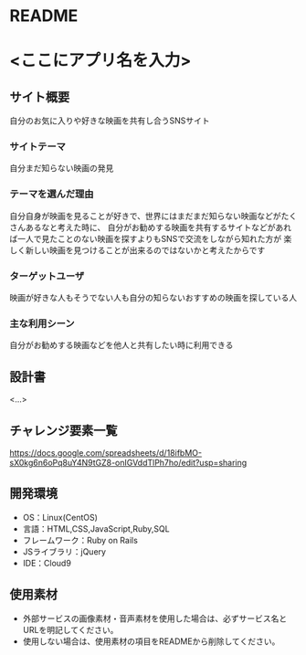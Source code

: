 # README
# <ここにアプリ名を入力>

## サイト概要
自分のお気に入りや好きな映画を共有し合うSNSサイト

### サイトテーマ
自分まだ知らない映画の発見

### テーマを選んだ理由
自分自身が映画を見ることが好きで、世界にはまだまだ知らない映画などがたくさんあるなと考えた時に、
自分がお勧めする映画を共有するサイトなどがあれば一人で見たことのない映画を探すよりもSNSで交流をしながら知れた方が
楽しく新しい映画を見つけることが出来るのではないかと考えたからです

### ターゲットユーザ
映画が好きな人もそうでない人も自分の知らないおすすめの映画を探している人

### 主な利用シーン
自分がお勧めする映画などを他人と共有したい時に利用できる

## 設計書
<...>

## チャレンジ要素一覧
https://docs.google.com/spreadsheets/d/18ifbMO-sX0kg6n6oPq8uY4N9tGZ8-onIGVddTlPh7ho/edit?usp=sharing

## 開発環境
- OS：Linux(CentOS)
- 言語：HTML,CSS,JavaScript,Ruby,SQL
- フレームワーク：Ruby on Rails
- JSライブラリ：jQuery
- IDE：Cloud9

## 使用素材
- 外部サービスの画像素材・音声素材を使用した場合は、必ずサービス名とURLを明記してください。
- 使用しない場合は、使用素材の項目をREADMEから削除してください。

